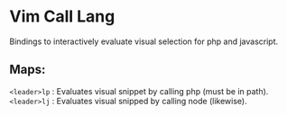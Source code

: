 Vim Call Lang
=============

Bindings to interactively evaluate visual selection for php and javascript.

Maps:
-----

`<leader>lp`  : Evaluates visual snippet by calling php (must be in path).
`<leader>lj`  : Evaluates visual snipped by calling node (likewise).
